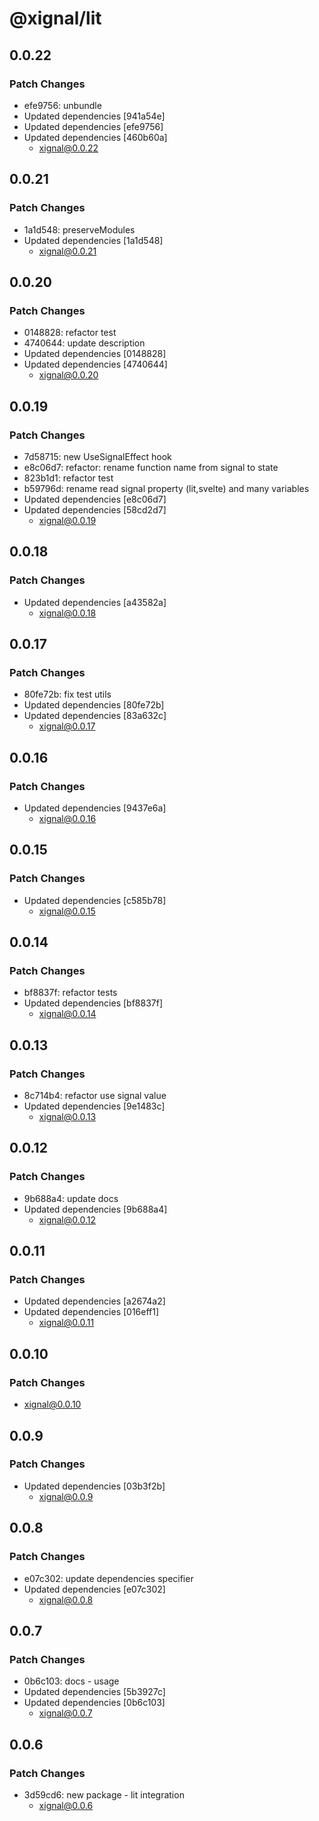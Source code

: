 # @xignal/lit

## 0.0.22

### Patch Changes

- efe9756: unbundle
- Updated dependencies [941a54e]
- Updated dependencies [efe9756]
- Updated dependencies [460b60a]
  - xignal@0.0.22

## 0.0.21

### Patch Changes

- 1a1d548: preserveModules
- Updated dependencies [1a1d548]
  - xignal@0.0.21

## 0.0.20

### Patch Changes

- 0148828: refactor test
- 4740644: update description
- Updated dependencies [0148828]
- Updated dependencies [4740644]
  - xignal@0.0.20

## 0.0.19

### Patch Changes

- 7d58715: new UseSignalEffect hook
- e8c06d7: refactor: rename function name from signal to state
- 823b1d1: refactor test
- b59796d: rename read signal property (lit,svelte) and many variables
- Updated dependencies [e8c06d7]
- Updated dependencies [58cd2d7]
  - xignal@0.0.19

## 0.0.18

### Patch Changes

- Updated dependencies [a43582a]
  - xignal@0.0.18

## 0.0.17

### Patch Changes

- 80fe72b: fix test utils
- Updated dependencies [80fe72b]
- Updated dependencies [83a632c]
  - xignal@0.0.17

## 0.0.16

### Patch Changes

- Updated dependencies [9437e6a]
  - xignal@0.0.16

## 0.0.15

### Patch Changes

- Updated dependencies [c585b78]
  - xignal@0.0.15

## 0.0.14

### Patch Changes

- bf8837f: refactor tests
- Updated dependencies [bf8837f]
  - xignal@0.0.14

## 0.0.13

### Patch Changes

- 8c714b4: refactor use signal value
- Updated dependencies [9e1483c]
  - xignal@0.0.13

## 0.0.12

### Patch Changes

- 9b688a4: update docs
- Updated dependencies [9b688a4]
  - xignal@0.0.12

## 0.0.11

### Patch Changes

- Updated dependencies [a2674a2]
- Updated dependencies [016eff1]
  - xignal@0.0.11

## 0.0.10

### Patch Changes

- xignal@0.0.10

## 0.0.9

### Patch Changes

- Updated dependencies [03b3f2b]
  - xignal@0.0.9

## 0.0.8

### Patch Changes

- e07c302: update dependencies specifier
- Updated dependencies [e07c302]
  - xignal@0.0.8

## 0.0.7

### Patch Changes

- 0b6c103: docs - usage
- Updated dependencies [5b3927c]
- Updated dependencies [0b6c103]
  - xignal@0.0.7

## 0.0.6

### Patch Changes

- 3d59cd6: new package - lit integration
  - xignal@0.0.6
